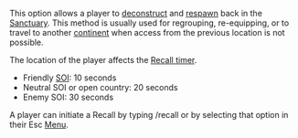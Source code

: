 This option allows a player to [deconstruct](Deconstruct.md) and
[respawn](Respawn.md) back in the [Sanctuary](../locations/Sanctuary.md). This
method is usually used for regrouping, re-equipping, or to travel to another
[continent](../locations/Continent.md) when access from the previous location is
not possible.

The location of the player affects the
[Recall timer](../ammunition/Recall_timer.md).

- Friendly [SOI](../locations/Sphere_of_Influence.md): 10 seconds
- Neutral SOI or open country: 20 seconds
- Enemy SOI: 30 seconds

A player can initiate a Recall by typing /recall or by selecting that option in
their Esc [Menu](Menu.md).
